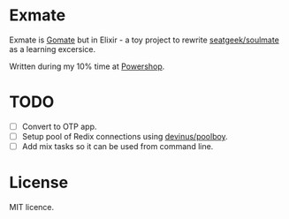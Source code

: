 # Exmate
Exmate is [Gomate](https://github.com/krasio/gomate) but in Elixir - a toy project to rewrite [seatgeek/soulmate](https://github.com/seatgeek/soulmate) as a learning excersice.

Written during my 10% time at [Powershop](https://github.com/powershop).

# TODO
- [ ] Convert to OTP app.
- [ ] Setup pool of Redix connections using [devinus/poolboy](https://github.com/devinus/poolboy).
- [ ] Add mix tasks so it can be used from command line.

# License
MIT licence.
